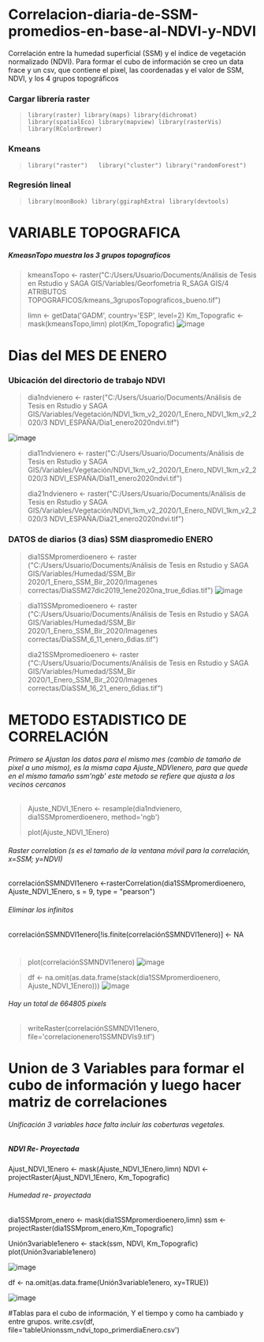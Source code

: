 # Correlacion-diaria-de-SSM-promedios-en-base-al-NDVI-y-NDVI
Correlación entre la humedad superficial (SSM) y el índice de vegetación normalizado (NDVI). Para formar el cubo de información se creo un data frace y un csv, que contiene el pixel, las coordenadas y el valor de SSM, NDVI, y los 4 grupos topográficos 

### Cargar librería raster 
> `library(raster)
> library(maps)
> library(dichromat)
> library(spatialEco)
> library(mapview)
> library(rasterVis)
> library(RColorBrewer)`
### Kmeans 
> `library("raster")  
> library("cluster")
> library("randomForest")`
### Regresión lineal
> `library(moonBook)
> library(ggiraphExtra)
> library(devtools)`

# VARIABLE TOPOGRAFICA

##### KmeasnTopo muestra los 3 grupos topograficos
> kmeansTopo <- raster("C:/Users/Usuario/Documents/Análisis de Tesis en Rstudio y SAGA GIS/Variables/Georfometria R_SAGA GIS/4 ATRIBUTOS TOPOGRAFICOS/kmeans_3gruposTopograficos_bueno.tif")
>
>limn <- getData('GADM', country='ESP', level=2)
> Km_Topografic <- mask(kmeansTopo,limn)
> plot(Km_Topografic)
> ![image](https://user-images.githubusercontent.com/78845785/117947678-bad06400-b310-11eb-90f2-11cb98b52ad9.png)


# Dias del MES DE ENERO

### Ubicación del directorio de trabajo NDVI
> dia1ndvienero <- raster("C:/Users/Usuario/Documents/Análisis de Tesis en Rstudio y SAGA GIS/Variables/Vegetación/NDVI_1km_v2_2020/1_Enero_NDVI_1km_v2_2020/3 NDVI_ESPAÑA/Dia1_enero2020ndvi.tif")
> 
![image](https://user-images.githubusercontent.com/78845785/117945686-d9cdf680-b30e-11eb-8fca-beb69f01c9c6.png)

> dia11ndvienero <- raster("C:/Users/Usuario/Documents/Análisis de Tesis en Rstudio y SAGA GIS/Variables/Vegetación/NDVI_1km_v2_2020/1_Enero_NDVI_1km_v2_2020/3 NDVI_ESPAÑA/Dia11_enero2020ndvi.tif")
> 
> dia21ndvienero <- raster("C:/Users/Usuario/Documents/Análisis de Tesis en Rstudio y SAGA GIS/Variables/Vegetación/NDVI_1km_v2_2020/1_Enero_NDVI_1km_v2_2020/3 NDVI_ESPAÑA/Dia21_enero2020ndvi.tif")

### DATOS de diarios (3 dias) SSM diaspromedio ENERO

> dia1SSMpromerdioenero <- raster ("C:/Users/Usuario/Documents/Análisis de Tesis en Rstudio y SAGA GIS/Variables/Humedad/SSM_Bir  2020/1_Enero_SSM_Bir_2020/Imagenes correctas/DiaSSM27dic2019_1ene2020na_true_6dias.tif")
> ![image](https://user-images.githubusercontent.com/78845785/117945982-287b9080-b30f-11eb-8a58-0c5e7ff8379c.png)


> dia11SSMpromedioenero <- raster ("C:/Users/Usuario/Documents/Análisis de Tesis en Rstudio y SAGA GIS/Variables/Humedad/SSM_Bir  2020/1_Enero_SSM_Bir_2020/Imagenes correctas/DíaSSM_6_11_enero_6dias.tif")
> 
> dia21SSMpromedioenero <- raster ("C:/Users/Usuario/Documents/Análisis de Tesis en Rstudio y SAGA GIS/Variables/Humedad/SSM_Bir  2020/1_Enero_SSM_Bir_2020/Imagenes correctas/DíaSSM_16_21_enero_6dias.tif")

# METODO ESTADISTICO DE CORRELACIÓN

###### Primero se Ajustan los datos para el mismo mes (cambio de tamaño de pixel a uno mismo), es la misma capa Ajuste_NDVIenero, para que quede en el mismo tamaño ssm'ngb' este metodo se refiere que ajusta a los vecinos cercanos 

> Ajuste_NDVI_1Enero <- resample(dia1ndvienero, dia1SSMpromerdioenero, method='ngb')
> 
> plot(Ajuste_NDVI_1Enero)


###### Raster correlation (s es el tamaño de la ventana móvil para la correlación, x=SSM; y=NDVI)
correlaciónSSMNDVI1enero <-rasterCorrelation(dia1SSMpromerdioenero, Ajuste_NDVI_1Enero,  s = 9, type = "pearson")
###### Eliminar los infinitos
correlaciónSSMNDVI1enero[!is.finite(correlaciónSSMNDVI1enero)] <- NA
#
> plot(correlaciónSSMNDVI1enero)
![image](https://user-images.githubusercontent.com/78845785/117946310-798b8480-b30f-11eb-90c7-4a10985cab80.png)

> df <- na.omit(as.data.frame(stack(dia1SSMpromerdioenero, Ajuste_NDVI_1Enero)))
![image](https://user-images.githubusercontent.com/78845785/117946473-a049bb00-b30f-11eb-8810-e700faf40336.png)
###### Hay un total de 664805 pixels 

> writeRaster(correlaciónSSMNDVI1enero, file='correlacionenero1SSMNDVIs9.tif')


# Union  de 3 Variables para formar el cubo de información y luego hacer matriz de correlaciones 
###### Unificación 3 variables hace falta incluir las coberturas vegetales.
##### NDVI Re- Proyectada
Ajust_NDVI_1Enero <- mask(Ajuste_NDVI_1Enero,limn)
NDVI <- projectRaster(Ajust_NDVI_1Enero, Km_Topografic)

###### Humedad re- proyectada
dia1SSMprom_enero <- mask(dia1SSMpromerdioenero,limn)
ssm <- projectRaster(dia1SSMprom_enero,Km_Topografic)

Unión3variable1enero <- stack(ssm, NDVI, Km_Topografic)
plot(Unión3variable1enero)

![image](https://user-images.githubusercontent.com/78845785/117946860-f6b6f980-b30f-11eb-8322-1fc77d04861b.png)


df <- na.omit(as.data.frame(Unión3variable1enero, xy=TRUE))


![image](https://user-images.githubusercontent.com/78845785/117947573-9c6a6880-b310-11eb-8b09-25c13da2ecb8.png)

#Tablas para el cubo de información, Y el tiempo y como ha cambiado y entre grupos.
write.csv(df, file='tableUnionssm_ndvi_topo_primerdiaEnero.csv')
